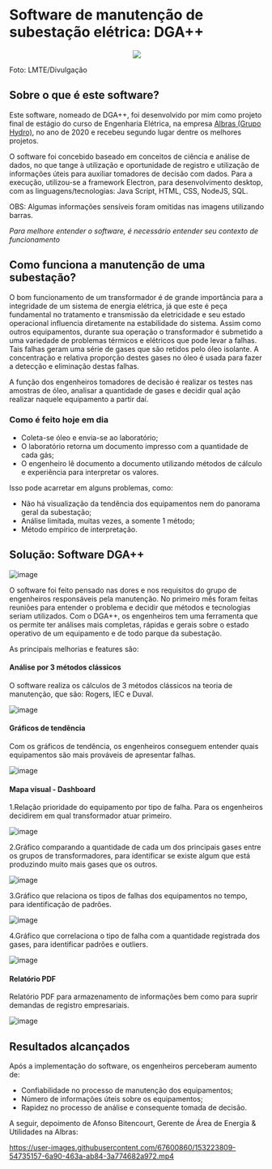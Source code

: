 # Software de manutenção de subestação elétrica: DGA++
<p align="center">
  <img src="https://s2.glbimg.com/e93cDdjv-JNAZGaHVcNfSzUC-gw=/0x0:1280x960/984x0/smart/filters:strip_icc()/i.s3.glbimg.com/v1/AUTH_59edd422c0c84a879bd37670ae4f538a/internal_photos/bs/2021/c/Z/fstZ3dQ1uBfLQVdkgLtA/whatsapp-image-2021-01-08-at-14.53.41.jpeg" />
</p>
Foto: LMTE/Divulgação


## Sobre o que é este software?
Este software, nomeado de DGA++, foi desenvolvido por mim como projeto final de estágio do curso de Engenharia Elétrica, na empresa [Albras (Grupo Hydro)](https://www.hydro.com/pt-BR/sobre-a-hydro/a-hydro-no-mundo/north-america/brasil/barcarena/albras/), no ano de 2020 e recebeu segundo lugar dentre os melhores projetos.

O software foi concebido baseado em conceitos de ciência e análise de dados, no que tange à utilização e oportunidade de registro e utilização de informações úteis para auxiliar tomadores de decisão com dados.
Para a execução, utilizou-se a framework Electron, para desenvolvimento desktop, com as linguagens/tecnologias: Java Script, HTML, CSS, NodeJS, SQL.

OBS: Algumas informações sensíveis foram omitidas nas imagens utilizando barras.

_Para melhore entender o software, é necessário entender seu contexto de funcionamento_

## Como funciona a manutenção de uma subestação?
O bom funcionamento de um transformador é de grande importância para a integridade de um sistema de energia elétrica, já que este é peça fundamental no tratamento e transmissão da eletricidade e seu estado operacional influencia diretamente na estabilidade do sistema. Assim como outros equipamentos, durante sua operação o transformador é submetido a uma variedade de problemas térmicos e elétricos que pode levar a falhas. Tais falhas geram uma série de gases que são retidos pelo óleo isolante. A concentração e relativa proporção destes gases no óleo é usada para fazer a detecção e eliminação destas falhas.

A função dos engenheiros tomadores de decisão é realizar os testes nas amostras de óleo, analisar a quantidade de gases e decidir qual ação realizar naquele equipamento a partir daí.

### Como é feito hoje em dia
- Coleta-se óleo e envia-se ao laboratório;
- O laboratório retorna um documento impresso com a quantidade de cada gás;
- O engenheiro lê documento a documento utilizando métodos de cálculo e experiência para interpretar os valores.

Isso pode acarretar em alguns problemas, como:
- Não há visualização da tendência dos equipamentos nem do panorama geral da subestação;
- Análise limitada, muitas vezes, a somente 1 método;
- Método empírico de interpretação.

## Solução: Software DGA++
![image](https://user-images.githubusercontent.com/67600860/153218899-8ea041b0-66ce-4c5e-beda-c54dd13ab240.png)

O software foi feito pensado nas dores e nos requisitos do grupo de engenheiros responsáveis pela manutenção. No primeiro mês foram feitas reuniões para entender o problema e decidir que métodos e tecnologias seriam utilizados. Com o DGA++, os engenheiros tem uma ferramenta que os permite ter análises mais completas, rápidas e gerais sobre o estado operativo de um equipamento e de todo parque da subestação.

As principais melhorias e features são:

#### Análise por 3 métodos clássicos
O software realiza os cálculos de 3 métodos clássicos na teoria de manutenção, que são: Rogers, IEC e Duval.

![image](https://user-images.githubusercontent.com/67600860/153226269-49b4380c-cbfe-4fd6-8db9-29533eca6b5b.png)

#### Gráficos de tendência
Com os gráficos de tendência, os engenheiros conseguem entender quais equipamentos são mais prováveis de apresentar falhas.

![image](https://user-images.githubusercontent.com/67600860/153229413-b60856fe-cdc0-46c8-ba74-db6f49ed464a.png)


#### Mapa visual - Dashboard
1.Relação prioridade do equipamento por tipo de falha. Para os engenheiros decidirem em qual transformador atuar primeiro.

![image](https://user-images.githubusercontent.com/67600860/153227349-f9043f9d-628c-4ed8-96c7-de8fd7929d3c.png)

2.Gráfico comparando a quantidade de cada um dos principais gases entre os grupos de transformadores, para identificar se existe algum que está produzindo muito mais gases que os outros.

![image](https://user-images.githubusercontent.com/67600860/159984090-0fc60b35-fd24-4276-bdab-89c4fdac6e99.png)

3.Gráfico que relaciona os tipos de falhas dos equipamentos no tempo, para identificação de padrões.

![image](https://user-images.githubusercontent.com/67600860/153227828-22060ebe-1a58-449a-844c-4bcf8b5fe5ea.png)

4.Gráfico que correlaciona o tipo de falha com a quantidade registrada dos gases, para identificar padrões e outliers.

![image](https://user-images.githubusercontent.com/67600860/153228118-530b86c1-d5f9-4869-96dc-fb6b7aec6173.png)

#### Relatório PDF
Relatório PDF para armazenamento de informações bem como para suprir demandas de registro empresariais.

![image](https://user-images.githubusercontent.com/67600860/153228634-2b587768-b888-48f2-8369-5532f50fcd8c.png)

## Resultados alcançados

Após a implementação do software, os engenheiros perceberam aumento de:

* Confiabilidade no processo de manutenção dos equipamentos;
* Número de informações úteis sobre os equipamentos;
* Rapidez no processo de análise e consequente tomada de decisão.

A seguir, depoimento de Afonso Bitencourt, Gerente de Área de Energia & Utilidades na Albras:


https://user-images.githubusercontent.com/67600860/153223809-54735157-6a90-463a-ab84-3a774682a972.mp4


